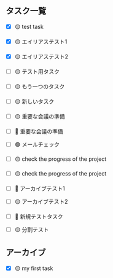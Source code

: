 ## タスク一覧

- [x] 🟡 test task
- [x] 🟡 エイリアステスト1
- [x] 🟡 エイリアステスト2
- [ ] 🟡 テスト用タスク
- [ ] 🟡 もう一つのタスク
- [ ] 🟡 新しいタスク
- [ ] 🟡 重要な会議の準備
- [ ] 🔴 重要な会議の準備
- [ ] 🟢 メールチェック
- [ ] 🟡 check the progress of the project
- [ ] 🟡 check the progress of the project
- [ ] 🔴 アーカイブテスト1
- [ ] 🟡 アーカイブテスト2

- [ ] 🔴 新規テストタスク

- [ ] 🟡 分割テスト

## アーカイブ

- [x] 🟡 my first task
